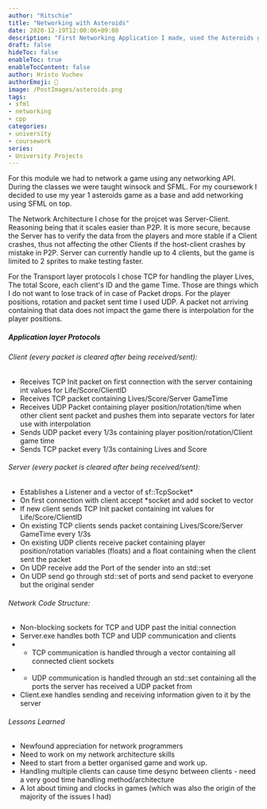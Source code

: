 ```yaml
---
author: "Ritschie"
title: "Networking with Asteroids"
date: 2020-12-19T12:00:06+09:00
description: "First Networking Application I made, used the Asteroids game as a base"
draft: false
hideToc: false
enableToc: true
enableTocContent: false
author: Hristo Vuchev
authorEmoji: 👻
image: /PostImages/asteroids.png
tags: 
- sfml
- networking
- cpp
categories:
- university
- coursework
series:
- University Projects
---
```

For this module we had to network a game using any networking API. During the classes we were taught winsock and SFML. For my coursework I decided to use my year 1 asteroids game as a base and add networking using SFML on top.

The Network Architecture I chose for the projcet was Server-Client. Reasoning being that it scales easier than P2P. It is more secure, because the Server has to verify the data from the players and more stable if a Client crashes, thus not affecting the other Clients if the host-client crashes by mistake in P2P. Server can currently handle up to 4 clients, but the game is limited to 2 sprites to make testing faster.

For the Transport layer protocols I chose TCP for handling the player Lives, The total Score, each client's ID and the game Time. Those are things which I do not want to lose track of in case of Packet drops. For the player positions, rotation and packet sent time I used UDP. A packet not arriving containing that data does not impact the game there is
interpolation for the player positions.


##### Application layer Protocols

###### Client (every packet is cleared after being received/sent):
- Receives TCP Init packet on first connection with the server containing int values for Life/Score/ClientID
- Receives TCP packet containing Lives/Score/Server GameTime
- Receives UDP Packet containing player position/rotation/time when other client sent packet and pushes them into separate vectors for later use with interpolation
- Sends UDP packet every 1/3s containing player position/rotation/Client game time
- Sends TCP packet every 1/3s containing Lives and Score


###### Server (every packet is cleared after being received/sent):
- Establishes a Listener and a vector of sf::TcpSocket*
- On first connection with client accept *socket and add socket to vector
- If new client sends TCP Init packet containing int values for Life/Score/ClientID
- On existing TCP clients sends packet containing Lives/Score/Server GameTime every 1/3s
- On existing UDP clients receive packet containing player position/rotation variables (floats) and a float containing when the client sent the packet
- On UDP receive add the Port of the sender into an std::set<unsigned short>
- On UDP send go through std::set of ports and send packet to everyone but the original sender


######  Network Code Structure:
- Non-blocking sockets for TCP and UDP past the initial connection
- Server.exe handles both TCP and UDP communication and clients
- - TCP communication is handled through a vector containing all connected client sockets
- - UDP communication is handled through an std::set containing all the ports the server has received a UDP packet from
- Client.exe handles sending and receiving information given to it by the server


######  Lessons Learned
- Newfound appreciation for network programmers
- Need to work on my network architecture skills
- Need to start from a better organised game and work up.
- Handling multiple clients can cause time desync between clients - need a very good time handling method/architecture
- A lot about timing and clocks in games (which was also the origin of the majority of the issues I had)